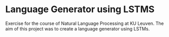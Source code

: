 # Language Generator using LSTMS
Exercise for the course of Natural Language Processing at KU Leuven. The aim of this project was to create a language generator using LSTMs.